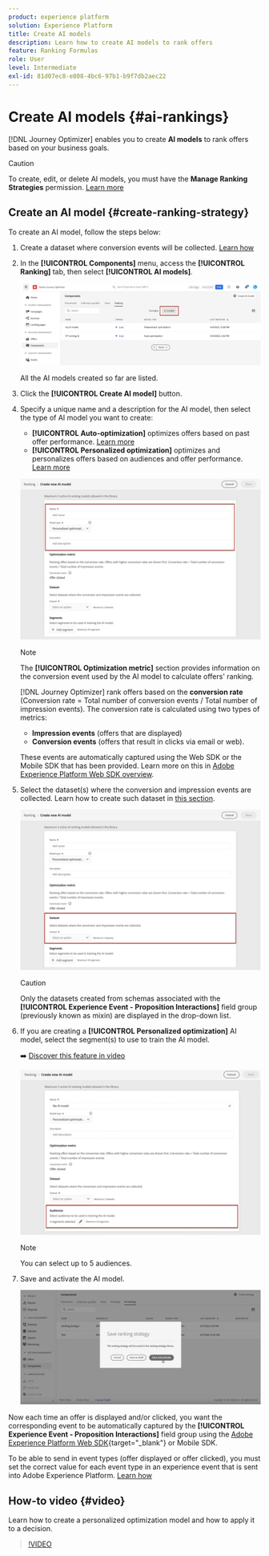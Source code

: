 ```yaml
---
product: experience platform
solution: Experience Platform
title: Create AI models
description: Learn how to create AI models to rank offers
feature: Ranking Formulas
role: User
level: Intermediate
exl-id: 81d07ec8-e808-4bc6-97b1-b9f7db2aec22
---
```

# Create AI models {#ai-rankings}

[!DNL Journey Optimizer] enables you to create **AI models** to rank offers based on your business goals.

>[!CAUTION]
>
>To create, edit, or delete AI models, you must have the **Manage Ranking Strategies** permission. [Learn more](../../administration/high-low-permissions.md#manage-ranking-strategies)

## Create an AI model {#create-ranking-strategy}

To create an AI model, follow the steps below:

1. Create a dataset where conversion events will be collected. [Learn how](../data-collection/create-dataset.md)

1. In the **[!UICONTROL Components]** menu, access the **[!UICONTROL Ranking]** tab, then select **[!UICONTROL AI models]**.

    ![](../assets/ai-ranking-list.png)

    All the AI models created so far are listed.

1. Click the **[!UICONTROL Create AI model]** button.

1. Specify a unique name and a description for the AI model, then select the type of AI model you want to create:
    
    * **[!UICONTROL Auto-optimization]** optimizes offers based on past offer performance. [Learn more](auto-optimization-model.md)
    * **[!UICONTROL Personalized optimization]** optimizes and personalizes offers based on audiences and offer performance. [Learn more](personalized-optimization-model.md)

    ![](../assets/ai-ranking-fields.png)

    >[!NOTE]
    >
    >The **[!UICONTROL Optimization metric]** section provides information on the conversion event used by the AI model to calculate offers' ranking.
    >
    >[!DNL Journey Optimizer] rank offers based on the **conversion rate** (Conversion rate = Total number of conversion events / Total number of impression events). The conversion rate is calculated using two types of metrics:
    >* **Impression events** (offers that are displayed)
    >* **Conversion events** (offers that result in clicks via email or web).
    >
    >These events are automatically captured using the Web SDK or the Mobile SDK that has been provided. Learn more on this in [Adobe Experience Platform Web SDK overview](https://experienceleague.adobe.com/docs/experience-platform/edge/home.html).

1. Select the dataset(s) where the conversion and impression events are collected. Learn how to create such dataset in [this section](../data-collection/create-dataset.md). <!--This dataset needs to be associated with a schema that must have the **[!UICONTROL Proposition Interactions]** field group (previously known as mixin) associated with it.-->

    ![](../assets/ai-ranking-dataset-id.png)
    
    >[!CAUTION]
    >
    >Only the datasets created from schemas associated with the **[!UICONTROL Experience Event - Proposition Interactions]** field group (previously known as mixin) are displayed in the drop-down list.

1. If you are creating a **[!UICONTROL Personalized optimization]** AI model, select the segment(s) to use to train the AI model. 

    ➡️ [Discover this feature in video](#video)

    ![](../assets/ai-ranking-segments.png)

    >[!NOTE]
    >
    >You can select up to 5 audiences.

1. Save and activate the AI model.

    ![](../assets/ai-ranking-save-activate.png)

<!--At this point, you must have:

* created the AI model,
* defined which type of event you want to capture - offer displayed (impression) and/or offer clicked (conversion),
* and in which dataset you want to collect the event data.-->

Now each time an offer is displayed and/or clicked, you want the corresponding event to be automatically captured by the **[!UICONTROL Experience Event - Proposition Interactions]** field group using the [Adobe Experience Platform Web SDK](https://experienceleague.adobe.com/docs/experience-platform/edge/web-sdk-faq.html#what-is-adobe-experience-platform-web-sdk%3F){target="_blank"} or Mobile SDK.

To be able to send in event types (offer displayed or offer clicked), you must set the correct value for each event type in an experience event that is sent into Adobe Experience Platform. [Learn how](../data-collection/schema-requirement.md)

## How-to video {#video}

Learn how to create a personalized optimization model and how to apply it to a decision.

>[!VIDEO](https://video.tv.adobe.com/v/3419954?quality=12)
